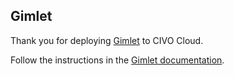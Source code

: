## Gimlet

Thank you for deploying [Gimlet](https://gimlet.io) to CIVO Cloud.

Follow the instructions in the [Gimlet documentation](https://gimlet.io/docs/installing-gimlet-on-civo-cloud).
